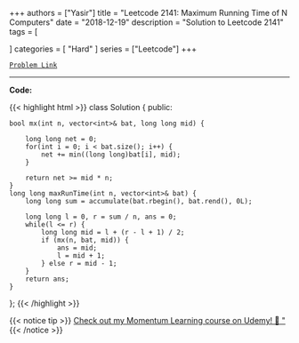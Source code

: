 
+++
authors = ["Yasir"]
title = "Leetcode 2141: Maximum Running Time of N Computers"
date = "2018-12-19"
description = "Solution to Leetcode 2141"
tags = [
    
]
categories = [
    "Hard"
]
series = ["Leetcode"]
+++



[`Problem Link`](https://leetcode.com/problems/maximum-running-time-of-n-computers/description/)

---

**Code:**

{{< highlight html >}}
class Solution {
public:
    
    bool mx(int n, vector<int>& bat, long long mid) {

        long long net = 0;
        for(int i = 0; i < bat.size(); i++) {
            net += min((long long)bat[i], mid);
        }

        return net >= mid * n;
    }
    long long maxRunTime(int n, vector<int>& bat) {
        long long sum = accumulate(bat.rbegin(), bat.rend(), 0L);

        long long l = 0, r = sum / n, ans = 0;
        while(l <= r) {
            long long mid = l + (r - l + 1) / 2;
            if (mx(n, bat, mid)) {
                ans = mid;
                l = mid + 1;
            } else r = mid - 1;
        }
        return ans;
    }
};
{{< /highlight >}}


{{< notice tip >}}
[Check out my Momentum Learning course on Udemy! 🚀 "](https://www.udemy.com/course/blind-75-the-data-structures-and-algorithms-essentials/)
{{< /notice >}}


